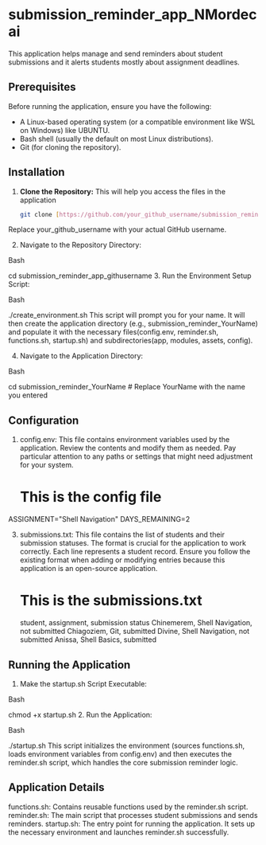 # submission_reminder_app_NMordecai
 This application helps manage and send reminders about student submissions and it alerts students mostly about assignment deadlines.
## Prerequisites

Before running the application, ensure you have the following:

* A Linux-based operating system (or a compatible environment like WSL on Windows) like UBUNTU.
* Bash shell (usually the default on most Linux distributions).
* Git (for cloning the repository).

## Installation

1. **Clone the Repository:**
This will help you access the files in the application
   ```bash
   git clone [https://github.com/your_github_username/submission_reminder_app_githusername.git](https://github.com/your_github_username/submission_reminder_app_githusername.git)
Replace your_github_username with your actual GitHub username.

2. Navigate to the Repository Directory:

Bash

cd submission_reminder_app_githusername
3. Run the Environment Setup Script:

Bash

./create_environment.sh
This script will prompt you for your name. It will then create the application directory (e.g., submission_reminder_YourName) and populate it with the necessary files(config.env, reminder.sh, functions.sh, startup.sh) and subdirectories(app, modules, assets, config).

4. Navigate to the Application Directory:

Bash

cd submission_reminder_YourName  # Replace YourName with the name you entered
## Configuration
1. config.env: This file contains environment variables used by the application.  Review the contents and modify them as needed.  Pay particular attention to any paths or settings that might need adjustment for your system.
   # This is the config file
ASSIGNMENT="Shell Navigation"
DAYS_REMAINING=2


3. submissions.txt: This file contains the list of students and their submission statuses.  The format is crucial for the application to work correctly.  Each line represents a student record.  Ensure you follow the existing format when adding or modifying entries because this application is an open-source application.
   # This is the submissions.txt
   student, assignment, submission status
Chinemerem, Shell Navigation, not submitted
Chiagoziem, Git, submitted
Divine, Shell Navigation, not submitted
Anissa, Shell Basics, submitted


## Running the Application
1. Make the startup.sh Script Executable:

Bash

chmod +x startup.sh
2. Run the Application:

Bash

./startup.sh
This script initializes the environment (sources functions.sh, loads environment variables from config.env) and then executes the reminder.sh script, which handles the core submission reminder logic.

## Application Details
functions.sh: Contains reusable functions used by the reminder.sh script.
reminder.sh: The main script that processes student submissions and sends reminders.
startup.sh: The entry point for running the application. It sets up the necessary environment and launches reminder.sh successfully.
